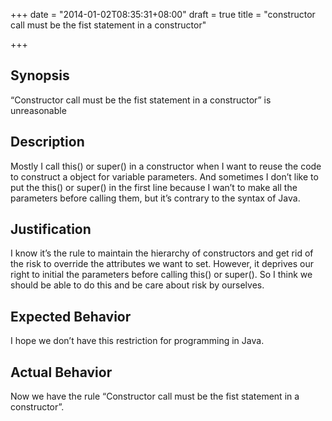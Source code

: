 +++
date = "2014-01-02T08:35:31+08:00"
draft = true
title = "constructor call must be the fist statement in a constructor"

+++



## Synopsis

“Constructor call must be the fist statement in a constructor” is unreasonable

## Description

Mostly I call this() or super() in a constructor when I want to reuse the code to construct a object for variable parameters. And sometimes I don’t like to put the this() or super() in the first line because I wan’t to make all the parameters before calling them, but it’s contrary to the syntax of Java.

## Justification

I know it’s the rule to maintain the hierarchy of constructors and get rid of the risk to override the attributes we want to set. However, it deprives our right to initial the parameters before calling this() or super(). So I think we should be able to do this and be care about risk by ourselves.

## Expected Behavior

I hope we don’t have this restriction for programming in Java.

## Actual Behavior

Now we have the rule “Constructor call must be the fist statement in a constructor”.